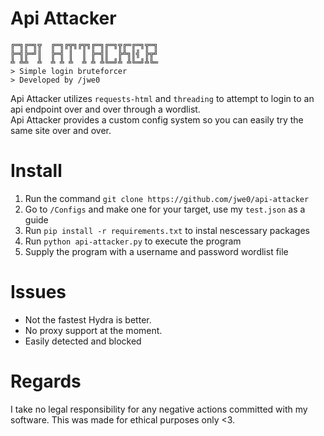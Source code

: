 # Api Attacker

```
╔═╗╔═╗╦  ╔═╗╔╦╗╔╦╗╔═╗╔═╗╦╔═╔═╗╦═╗
╠═╣╠═╝║  ╠═╣ ║  ║ ╠═╣║  ╠╩╗║╣ ╠╦╝
╩ ╩╩  ╩  ╩ ╩ ╩  ╩ ╩ ╩╚═╝╩ ╩╚═╝╩╚═
> Simple login bruteforcer
> Developed by /jwe0
```

Api Attacker utilizes `requests-html` and `threading` to attempt to login to an api endpoint over and over through a wordlist.\
Api Attacker provides a custom config system so you can easily try the same site over and over.

# Install
1. Run the command `git clone https://github.com/jwe0/api-attacker`
2. Go to `/Configs` and make one for your target, use my `test.json` as a guide
3. Run `pip install -r requirements.txt` to instal nescessary packages
4. Run `python api-attacker.py` to execute the program
5. Supply the program with a username and password wordlist file

# Issues
- Not the fastest Hydra is better.
- No proxy support at the moment.
- Easily detected and blocked



# Regards
I take no legal responsibility for any negative actions committed with my software. This was made for ethical purposes only <3.
